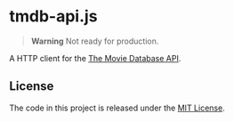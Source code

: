 # tmdb-api.js

> **Warning** Not ready for production.

A HTTP client for the [The Movie Database API](https://developer.themoviedb.org/reference/intro/getting-started).

## License

The code in this project is released under the [MIT License](./LICENSE).
